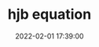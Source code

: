 ---
layout: post
title: hjb equation
date: 2022-02-01 17:39:00
description: Derivation of HJB equation for MM Algorithm
redirect: /assets/pdf/hjd_post.pdf
---